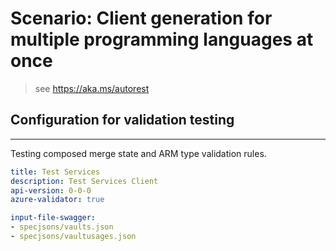 # Scenario: Client generation for multiple programming languages at once

> see https://aka.ms/autorest

## Configuration for validation testing
---
Testing composed merge state and ARM type validation rules.


``` yaml
title: Test Services
description: Test Services Client
api-version: 0-0-0
azure-validator: true

input-file-swagger:
- specjsons/vaults.json
- specjsons/vaultusages.json
```